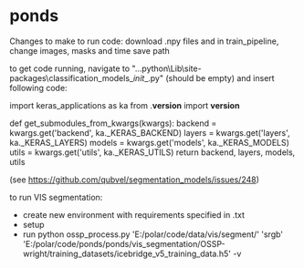 # ponds

Changes to make to run code: download .npy files and in train_pipeline, change images, masks and time save path


to get code running, navigate to "...python\Lib\site-packages\classification_models\__init__.py" (should be empty) and insert following code:

import keras_applications as ka
from .__version__ import __version__


def get_submodules_from_kwargs(kwargs):
    backend = kwargs.get('backend', ka._KERAS_BACKEND)
    layers = kwargs.get('layers', ka._KERAS_LAYERS)
    models = kwargs.get('models', ka._KERAS_MODELS)
    utils = kwargs.get('utils', ka._KERAS_UTILS)
    return backend, layers, models, utils


(see https://github.com/qubvel/segmentation_models/issues/248)


to run VIS segmentation:
- create new environment with requirements specified in .txt
- setup
- run python ossp_process.py 'E:/polar/code/data/vis/segment/' 'srgb' 'E:/polar/code/ponds/ponds/vis_segmentation/OSSP-wright/training_datasets/icebridge_v5_training_data.h5' -v

